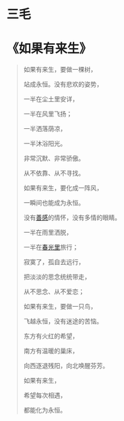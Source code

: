 # 三毛


<!--more-->

# 《如果有来生》

> 如果有来生，要做一棵树，
>
> 站成永恒。没有悲欢的姿势，
>
> 一半在尘土里安详，
>
> 一半在风里飞扬；
>
> 一半洒落荫凉，
>
> 一半沐浴阳光。
>
> 非常沉默、非常骄傲。
>
> 从不依靠、从不寻找。
>
> 
>
> 如果有来生，要化成一阵风，
>
> 一瞬间也能成为永恒。
>
> 没有[善感](https://baike.baidu.com/item/善感)的情怀，没有多情的眼睛。
>
> 一半在雨里洒脱，
>
> 一半在[春光里](https://baike.baidu.com/item/春光里)旅行；
>
> 寂寞了，孤自去远行，
>
> 把淡淡的思念统统带走，
>
> 从不思念、从不爱恋；
>
> 
>
> 如果有来生，要做一只鸟，
>
> 飞越永恒，没有迷途的苦恼。
>
> 东方有火红的希望，
>
> 南方有温暖的巢床，
>
> 向西逐退残阳，向北唤醒芬芳。
>
> 如果有来生，
>
> 希望每次相遇，
>
> 都能化为永恒。
